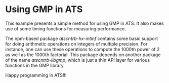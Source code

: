 # Using GMP in ATS

This example presents a simple method for using GMP in ATS.
It also makes use of some timing functions for measuring performance.

The npm-based package *atscntrb-hx-intinf* contains some basic support
for doing arithmetic operations on integers of multiple precision. For
instance, one can use these operations to compute the 1000th power of
2 as well as the 1000th factorial. This package depends on another
package of the name *atscntrb-libgmp*, which is just a thin API layer
for various functions in the GMP library.

Happy programming in ATS!!!
